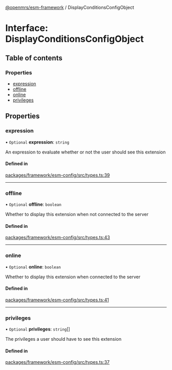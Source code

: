 [@openmrs/esm-framework](../API.md) / DisplayConditionsConfigObject

# Interface: DisplayConditionsConfigObject

## Table of contents

### Properties

- [expression](DisplayConditionsConfigObject.md#expression)
- [offline](DisplayConditionsConfigObject.md#offline)
- [online](DisplayConditionsConfigObject.md#online)
- [privileges](DisplayConditionsConfigObject.md#privileges)

## Properties

### expression

• `Optional` **expression**: `string`

An expression to evaluate whether or not the user should see this extension

#### Defined in

[packages/framework/esm-config/src/types.ts:39](https://github.com/its-kios09/openmrs-esm-core/blob/main/packages/framework/esm-config/src/types.ts#L39)

___

### offline

• `Optional` **offline**: `boolean`

Whether to display this extension when not connected to the server

#### Defined in

[packages/framework/esm-config/src/types.ts:43](https://github.com/its-kios09/openmrs-esm-core/blob/main/packages/framework/esm-config/src/types.ts#L43)

___

### online

• `Optional` **online**: `boolean`

Whether to display this extension when connected to the server

#### Defined in

[packages/framework/esm-config/src/types.ts:41](https://github.com/its-kios09/openmrs-esm-core/blob/main/packages/framework/esm-config/src/types.ts#L41)

___

### privileges

• `Optional` **privileges**: `string`[]

The privileges a user should have to see this extension

#### Defined in

[packages/framework/esm-config/src/types.ts:37](https://github.com/its-kios09/openmrs-esm-core/blob/main/packages/framework/esm-config/src/types.ts#L37)
